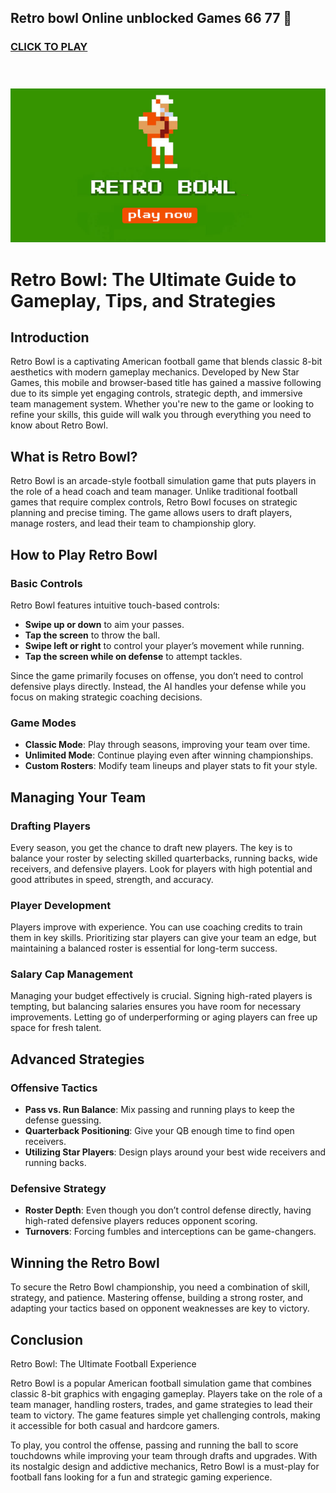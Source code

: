 ## Retro bowl Online unblocked Games 66 77 👋

<h3 class="heading-element" dir="auto">
<a href="https://retrobowl-2.pages.dev/" rel="nofollow">CLICK TO PLAY</a>
<br><br><br>
</h3>
<p dir="auto"><a href="https://retrobowl-2.pages.dev/" rel="nofollow"><img src="https://raw.githubusercontent.com/retro-bowl-unblocked-games-66-77/.github/refs/heads/main/retro.png" alt="retro bowl" secured-asset-link="" style="max-width: 100%;">
</a></p>

# Retro Bowl: The Ultimate Guide to Gameplay, Tips, and Strategies  

## Introduction  

Retro Bowl is a captivating American football game that blends classic 8-bit aesthetics with modern gameplay mechanics. Developed by New Star Games, this mobile and browser-based title has gained a massive following due to its simple yet engaging controls, strategic depth, and immersive team management system. Whether you're new to the game or looking to refine your skills, this guide will walk you through everything you need to know about Retro Bowl.  

## What is Retro Bowl?  

Retro Bowl is an arcade-style football simulation game that puts players in the role of a head coach and team manager. Unlike traditional football games that require complex controls, Retro Bowl focuses on strategic planning and precise timing. The game allows users to draft players, manage rosters, and lead their team to championship glory.  

## How to Play Retro Bowl  

### Basic Controls  

Retro Bowl features intuitive touch-based controls:  

- **Swipe up or down** to aim your passes.  
- **Tap the screen** to throw the ball.  
- **Swipe left or right** to control your player’s movement while running.  
- **Tap the screen while on defense** to attempt tackles.  

Since the game primarily focuses on offense, you don’t need to control defensive plays directly. Instead, the AI handles your defense while you focus on making strategic coaching decisions.  

### Game Modes  

- **Classic Mode**: Play through seasons, improving your team over time.  
- **Unlimited Mode**: Continue playing even after winning championships.  
- **Custom Rosters**: Modify team lineups and player stats to fit your style.  

## Managing Your Team  

### Drafting Players  

Every season, you get the chance to draft new players. The key is to balance your roster by selecting skilled quarterbacks, running backs, wide receivers, and defensive players. Look for players with high potential and good attributes in speed, strength, and accuracy.  

### Player Development  

Players improve with experience. You can use coaching credits to train them in key skills. Prioritizing star players can give your team an edge, but maintaining a balanced roster is essential for long-term success.  

### Salary Cap Management  

Managing your budget effectively is crucial. Signing high-rated players is tempting, but balancing salaries ensures you have room for necessary improvements. Letting go of underperforming or aging players can free up space for fresh talent.  

## Advanced Strategies  

### Offensive Tactics  

- **Pass vs. Run Balance**: Mix passing and running plays to keep the defense guessing.  
- **Quarterback Positioning**: Give your QB enough time to find open receivers.  
- **Utilizing Star Players**: Design plays around your best wide receivers and running backs.  

### Defensive Strategy  

- **Roster Depth**: Even though you don’t control defense directly, having high-rated defensive players reduces opponent scoring.  
- **Turnovers**: Forcing fumbles and interceptions can be game-changers.  

## Winning the Retro Bowl  

To secure the Retro Bowl championship, you need a combination of skill, strategy, and patience. Mastering offense, building a strong roster, and adapting your tactics based on opponent weaknesses are key to victory.  

## Conclusion  

Retro Bowl: The Ultimate Football Experience

Retro Bowl is a popular American football simulation game that combines classic 8-bit graphics with engaging gameplay. Players take on the role of a team manager, handling rosters, trades, and game strategies to lead their team to victory. The game features simple yet challenging controls, making it accessible for both casual and hardcore gamers.

To play, you control the offense, passing and running the ball to score touchdowns while improving your team through drafts and upgrades. With its nostalgic design and addictive mechanics, Retro Bowl is a must-play for football fans looking for a fun and strategic gaming experience.
